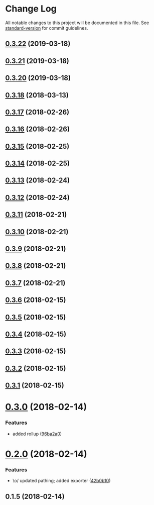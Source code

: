 # Change Log

All notable changes to this project will be documented in this file. See [standard-version](https://github.com/conventional-changelog/standard-version) for commit guidelines.

<a name="0.3.22"></a>
## [0.3.22](https://github.com/tybeck/ng-searchbox/compare/v0.3.21...v0.3.22) (2019-03-18)



<a name="0.3.21"></a>
## [0.3.21](https://github.com/tybeck/ng-searchbox/compare/v0.3.20...v0.3.21) (2019-03-18)



<a name="0.3.20"></a>
## [0.3.20](https://github.com/tybeck/ng-searchbox/compare/v0.3.18...v0.3.20) (2019-03-18)



<a name="0.3.18"></a>
## [0.3.18](https://github.com/tybeck/ng-searchbox/compare/v0.3.17...v0.3.18) (2018-03-13)



<a name="0.3.17"></a>
## [0.3.17](https://github.com/tybeck/ng-searchbox/compare/v0.3.16...v0.3.17) (2018-02-26)



<a name="0.3.16"></a>
## [0.3.16](https://github.com/tybeck/ng-searchbox/compare/v0.3.15...v0.3.16) (2018-02-26)



<a name="0.3.15"></a>
## [0.3.15](https://github.com/tybeck/ng-searchbox/compare/v0.3.14...v0.3.15) (2018-02-25)



<a name="0.3.14"></a>
## [0.3.14](https://github.com/tybeck/ng-searchbox/compare/v0.3.13...v0.3.14) (2018-02-25)



<a name="0.3.13"></a>
## [0.3.13](https://github.com/tybeck/ng-searchbox/compare/v0.3.12...v0.3.13) (2018-02-24)



<a name="0.3.12"></a>
## [0.3.12](https://github.com/tybeck/ng-searchbox/compare/v0.3.11...v0.3.12) (2018-02-24)



<a name="0.3.11"></a>
## [0.3.11](https://github.com/tybeck/ng-searchbox/compare/v0.3.10...v0.3.11) (2018-02-21)



<a name="0.3.10"></a>
## [0.3.10](https://github.com/tybeck/ng-searchbox/compare/v0.3.9...v0.3.10) (2018-02-21)



<a name="0.3.9"></a>
## [0.3.9](https://github.com/tybeck/ng-searchbox/compare/v0.3.8...v0.3.9) (2018-02-21)



<a name="0.3.8"></a>
## [0.3.8](https://github.com/tybeck/ng-searchbox/compare/v0.3.7...v0.3.8) (2018-02-21)



<a name="0.3.7"></a>
## [0.3.7](https://github.com/tybeck/ng-searchbox/compare/v0.3.6...v0.3.7) (2018-02-21)



<a name="0.3.6"></a>
## [0.3.6](https://github.com/tybeck/ng-searchbox/compare/v0.3.5...v0.3.6) (2018-02-15)



<a name="0.3.5"></a>
## [0.3.5](https://github.com/tybeck/ng-searchbox/compare/v0.3.4...v0.3.5) (2018-02-15)



<a name="0.3.4"></a>
## [0.3.4](https://github.com/tybeck/ng-searchbox/compare/v0.3.3...v0.3.4) (2018-02-15)



<a name="0.3.3"></a>
## [0.3.3](https://github.com/tybeck/ng-searchbox/compare/v0.3.2...v0.3.3) (2018-02-15)



<a name="0.3.2"></a>
## [0.3.2](https://github.com/tybeck/ng-searchbox/compare/v0.3.1...v0.3.2) (2018-02-15)



<a name="0.3.1"></a>
## [0.3.1](https://github.com/tybeck/ng-searchbox/compare/v0.3.0...v0.3.1) (2018-02-15)



<a name="0.3.0"></a>
# [0.3.0](https://github.com/tybeck/ng-searchbox/compare/v0.2.0...v0.3.0) (2018-02-14)


### Features

* added rollup ([96ba2a0](https://github.com/tybeck/ng-searchbox/commit/96ba2a0))



<a name="0.2.0"></a>
# [0.2.0](https://github.com/tybeck/ng-searchbox/compare/v0.1.5...v0.2.0) (2018-02-14)


### Features

* \o/ updated pathing; added exporter ([42b0b10](https://github.com/tybeck/ng-searchbox/commit/42b0b10))



<a name="0.1.5"></a>
## 0.1.5 (2018-02-14)
